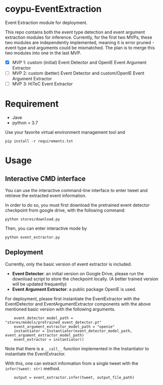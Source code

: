 # coypu-EventExtraction
Event Extraction module for deployment.

This repo contains both the event type detection and event argument extraction modules for inference. Currently, for the first two MVPs, these two modules are independently implemented, meaning it is error pruned - event type and arguments could be mismatched. 
The plan is to merge this two modules into one in the last MVP.

- [x] MVP 1: custom (initial) Event Detector and OpenIE Event Argument Extractor
- [ ] MVP 2: custom (better) Event Detector and custom/OpenIE Event Argument Extractor
- [ ] MVP 3: HiTeC Event Extractor

# Requirement
- Jave
- python = 3.7

Use your favorite virtual environment management tool and 
```
pip install -r requirements.txt
```

# Usage
## Interactive CMD interface
You can use the interactive command-line interface to enter tweet and retrieve the extracted event information.

In order to do so, you must first download the pretrained event detector checkpoint from 
google drive, with the following command:
```
python stores/download.py
```
Then, you can enter interactive mode by
```
python event_extractor.py
```

## Deployment
Currently, only the basic version of event extractor is included. 
- **Event Detector**: an initial version on Google Drive, please run the download script to store the 
checkpoint locally. (A better trained version will be updated frequently)
- **Event Argument Extractor**: a public package OpenIE is used.

For deployment, please first instantiate the EventExtractor with the EventDetector and 
EventArgumentExtractor components with the above mentioned basic version with the following arguments. 
```
    event_detector_model_path = "stores/models/pretrained_event_detector.pt"
    event_argument_extractor_model_path = "openie"
    instantiator = Instantiator(event_detector_model_path, event_argument_extractor_model_path)
    event_extractor = instantiator()
```
Note that there is a `__call__` function implemented in the Instantiator to instantiate the EventExtractor.

With this, one can extract information from a single tweet with the `infer(tweet: str)` method.
```
    output = event_extractor.infer(tweet, output_file_path)
```
